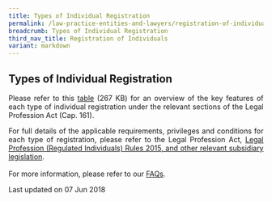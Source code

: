 ```yaml
---
title: Types of Individual Registration
permalink: /law-practice-entities-and-lawyers/registration-of-individuals/types-of-individual-registration/
breadcrumb: Types of Individual Registration
third_nav_title: Registration of Individuals
variant: markdown
---
```

Types of Individual Registration
---

<p style="text-align: justify">Please refer to this <a href="/files/Types_of_Individual_Registration_May_2018.pdf" target="_blank">table</a> (267 KB) for an overview of the key features of each type of individual registration under the relevant sections of the Legal Profession Act (Cap. 161).

</p><p style="text-align: justify">For full details of the applicable requirements, privileges and conditions for each type of registration, please refer to the  Legal Profession Act, <a href="/law-practice-entities-and-lawyers/resources-for-law-practice-entities/relevant-legislation-and-communications/" target="_blank">Legal Profession (Regulated Individuals) Rules 2015, and other relevant subsidiary legislation</a>.<br>
<br>
For more information, please refer to our <a href="https://ask.gov.sg/mlaw" target="_blank">FAQs</a>.

</p><p class="right-side-updated">Last updated on 07 Jun 2018</p>